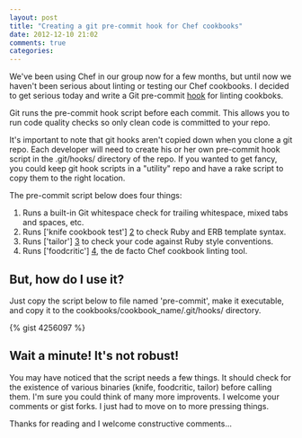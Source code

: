 ```yaml
---
layout: post
title: "Creating a git pre-commit hook for Chef cookbooks"
date: 2012-12-10 21:02
comments: true
categories: 
---
```


We've been using Chef in our group now for a few months, but until now we haven't been serious about linting or testing our Chef cookbooks. I decided to get serious today and write a Git pre-commit [hook][1] for linting cookboks.

Git runs the pre-commit hook script before each commit. This allows you to run code quality checks so only clean code is committed to your repo.

It's important to note that git hooks aren't copied down when you clone a git repo. Each developer will need to create his or her own pre-commit hook script in the .git/hooks/ directory of the repo. If you wanted to get fancy, you could keep git hook scripts in a "utility" repo and have a rake script to copy them to the right location.

The pre-commit script below does four things:

1. Runs a built-in Git whitespace check for trailing whitespace, mixed tabs and spaces, etc.
2. Runs ['knife cookbook test'] [2] to check Ruby and ERB template syntax.
3. Runs ['tailor'] [3] to check your code against Ruby style conventions.
4. Runs ['foodcritic'] [4], the de facto Chef cookbook linting tool.

## But, how do I use it?
Just copy the script below to file named 'pre-commit', make it executable, and copy it to the cookbooks/cookbook_name/.git/hooks/ directory.

[1]: http://git-scm.com/docs/githooks
[2]: http://wiki.opscode.com/display/chef/Managing+Cookbooks+With+Knife#ManagingCookbooksWithKnife-test 
[3]: https://github.com/turboladen/tailor
[4]: http://acrmp.github.com/foodcritic/

{% gist 4256097 %}

## Wait a minute! It's not robust!
You may have noticed that the script needs a few things. It should check for the existence of various binaries (knife, foodcritic, tailor) before calling them. I'm sure you could think of many more improvents. I welcome your comments or gist forks. I just had to move on to more pressing things.

Thanks for reading and I welcome constructive comments...
